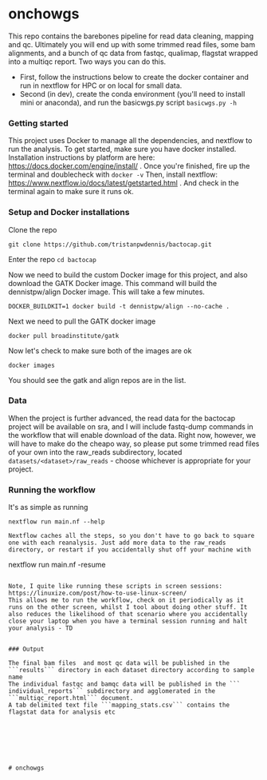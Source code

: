 # onchowgs
This repo contains the barebones pipeline for read data cleaning, mapping and qc.
Ultimately you will end up with some trimmed read files, some bam alignments, and a bunch of qc data from fastqc, qualimap, flagstat wrapped into a multiqc report.
Two ways you can do this. 

* First, follow the instructions below to create the docker container and run in nextflow for HPC or on local for small data.
* Second (in dev), create the conda environment (you'll need to install mini or anaconda), and run the basicwgs.py script 
```basicwgs.py -h```

### Getting started

This project uses Docker to manage all the dependencies, and nextflow to run the analysis. To get started, make sure you have docker installed. Installation instructions by platform are here:
https://docs.docker.com/engine/install/ . Once you're finished, fire up the terminal and doublecheck with ```docker -v```
Then, install nextflow: https://www.nextflow.io/docs/latest/getstarted.html . And check in the terminal again to make sure it runs ok.

### Setup and Docker installations

Clone the repo
```
git clone https://github.com/tristanpwdennis/bactocap.git
```
Enter the repo
```cd bactocap```

Now we need to build the custom Docker image for this project, and also download the GATK Docker image.
This command will build the dennistpw/align Docker image. This will take a few minutes.
```
DOCKER_BUILDKIT=1 docker build -t dennistpw/align --no-cache . 
```
Next we need to pull the GATK docker image
```
docker pull broadinstitute/gatk
```
Now let's check to make sure both of the images are ok
```
docker images
```
You should see the gatk and align repos are in the list.

### Data
When the project is further advanced, the read data for the bactocap project will be available on sra, and I will include fastq-dump commands in the workflow that will enable download of the data. Right now, however, we will have to make do the cheapo way, so please put some trimmed read files of your own into the raw_reads subdirectory, located ```datasets/<dataset>/raw_reads``` - choose whichever is appropriate for your project.

### Running the workflow
It's as simple as running 
```
nextflow run main.nf --help

Nextflow caches all the steps, so you don't have to go back to square one with each reanalysis. Just add more data to the raw_reads directory, or restart if you accidentally shut off your machine with
```
nextflow run main.nf -resume
```

Note, I quite like running these scripts in screen sessions: https://linuxize.com/post/how-to-use-linux-screen/
This allows me to run the workflow, check on it periodically as it runs on the other screen, whilst I tool about doing other stuff. It also reduces the likelihood of that scenario where you accidentally close your laptop when you have a terminal session running and halt your analysis - TD


### Output

The final bam files  and most qc data will be published in the ```results``` directory in each dataset directory according to sample name
The individual fastqc and bamqc data will be published in the ``` individual_reports``` subdirectory and agglomerated in the ```multiqc_report.html``` document.
A tab delimited text file ```mapping_stats.csv``` contains the flagstat data for analysis etc







# onchowgs
